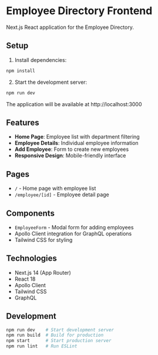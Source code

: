 # Employee Directory Frontend

Next.js React application for the Employee Directory.

## Setup

1. Install dependencies:
```bash
npm install
```

2. Start the development server:
```bash
npm run dev
```

The application will be available at http://localhost:3000

## Features

- **Home Page**: Employee list with department filtering
- **Employee Details**: Individual employee information
- **Add Employee**: Form to create new employees
- **Responsive Design**: Mobile-friendly interface

## Pages

- `/` - Home page with employee list
- `/employee/[id]` - Employee detail page

## Components

- `EmployeeForm` - Modal form for adding employees
- Apollo Client integration for GraphQL operations
- Tailwind CSS for styling

## Technologies

- Next.js 14 (App Router)
- React 18
- Apollo Client
- Tailwind CSS
- GraphQL

## Development

```bash
npm run dev    # Start development server
npm run build  # Build for production
npm start      # Start production server
npm run lint   # Run ESLint
```
